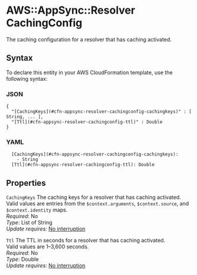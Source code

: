 # AWS::AppSync::Resolver CachingConfig<a name="aws-properties-appsync-resolver-cachingconfig"></a>

The caching configuration for a resolver that has caching activated\.

## Syntax<a name="aws-properties-appsync-resolver-cachingconfig-syntax"></a>

To declare this entity in your AWS CloudFormation template, use the following syntax:

### JSON<a name="aws-properties-appsync-resolver-cachingconfig-syntax.json"></a>

```
{
  "[CachingKeys](#cfn-appsync-resolver-cachingconfig-cachingkeys)" : [ String, ... ],
  "[Ttl](#cfn-appsync-resolver-cachingconfig-ttl)" : Double
}
```

### YAML<a name="aws-properties-appsync-resolver-cachingconfig-syntax.yaml"></a>

```
  [CachingKeys](#cfn-appsync-resolver-cachingconfig-cachingkeys): 
    - String
  [Ttl](#cfn-appsync-resolver-cachingconfig-ttl): Double
```

## Properties<a name="aws-properties-appsync-resolver-cachingconfig-properties"></a>

`CachingKeys`  <a name="cfn-appsync-resolver-cachingconfig-cachingkeys"></a>
The caching keys for a resolver that has caching activated\.  
Valid values are entries from the `$context.arguments`, `$context.source`, and `$context.identity` maps\.  
*Required*: No  
*Type*: List of String  
*Update requires*: [No interruption](https://docs.aws.amazon.com/AWSCloudFormation/latest/UserGuide/using-cfn-updating-stacks-update-behaviors.html#update-no-interrupt)

`Ttl`  <a name="cfn-appsync-resolver-cachingconfig-ttl"></a>
The TTL in seconds for a resolver that has caching activated\.  
Valid values are 1–3,600 seconds\.  
*Required*: No  
*Type*: Double  
*Update requires*: [No interruption](https://docs.aws.amazon.com/AWSCloudFormation/latest/UserGuide/using-cfn-updating-stacks-update-behaviors.html#update-no-interrupt)
